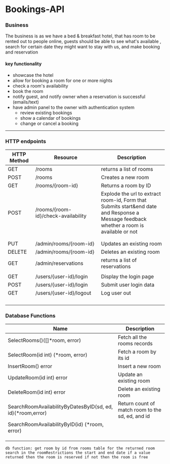 # Bookings-API
### Business 
The business is as we have a bed & breakfast hotel, that has room to
be rented out to people online, guests should be able to see what's available
, search for certain date they might want to stay with us, and
make booking and reservation
#### key functionality
* showcase the hotel
* allow for booking a room for one or more nights
* check a room's availability
* book the room
* notify guest, and notify owner when a reservation is successful (emails/text)
* have admin panel to the owner with authentication system
    * review existing bookings
    * show a calendar of bookings
    * change or cancel a booking

---
### HTTP endpoints

| HTTP Method | Resource                            | Description                                                                                                                                  |
|-------------|-------------------------------------|----------------------------------------------------------------------------------------------------------------------------------------------|
| GET         | /rooms                              | returns a list of rooms                                                                                                                      |
| POST        | /rooms                              | Creates a new room                                                                                                                           |
| GET         | /rooms/{room-id}                    | Returns a room by ID                                                                                                                         |
| POST        | /rooms/{room-id}/check-availability | Explode the url to extract room-id, Form that Submits start&end date<br/>and Response a Message feedback whether a room is available or not  |
|             |                                     |                                                                                                                                              | 
|             |                                     |                                                                                                                                              |
| PUT         | /admin/rooms/{room-id}              | Updates an existing room                                                                                                                     |
| DELETE      | /admin/rooms/{room-id}              | Deletes an existing room                                                                                                                     |
| GET         | /admin/reservations                 | returns a list of reservations                                                                                                               |
|             |                                     |                                                                                                                                              |
| GET         | /users/{user-id}/login              | Display the login page                                                                                                                       |
| POST        | /users/{user-id}/login              | Submit user login data                                                                                                                       |
| GET         | /users/{user-id}/logout             | Log user out                                                                                                                                 |
|             |                                     |                                                                                                                                              |
|             |                                     |                                                                                                                                              |
|             |                                     |                                                                                                                                              |
|             |                                     |                                                                                                                                              |



### Database Functions
| Name                                                       | Description                                      |
|------------------------------------------------------------|--------------------------------------------------|
| SelectRooms()([]*room, error)                              | Fetch all the rooms records                      |
| SelectRoom(id int) (*room, error)                          | Fetch a room by its id                           |
| InsertRoom() error                                         | Insert a new room                                |
| UpdateRoom(id int) error                                   | Update an existing room                          |
| DeleteRoom(id int) error                                   | Delete an existing room                          |
| SearchRoomAvailabilityByDatesByID(sd, ed, id)(*room,error) | Return count of match room to the sd, ed, and id |
| SearchRoomAvailabilityByID(id) (*room, error)              |                                                  |
|                                                            |                                                  |
|                                                            |                                                  |
|                                                            |                                                  |


`db function: get room by id from rooms table
for the returned room search in the roomRestrictions the start and end date
if a value returned then the room is reserved
if not then the room is free `
























